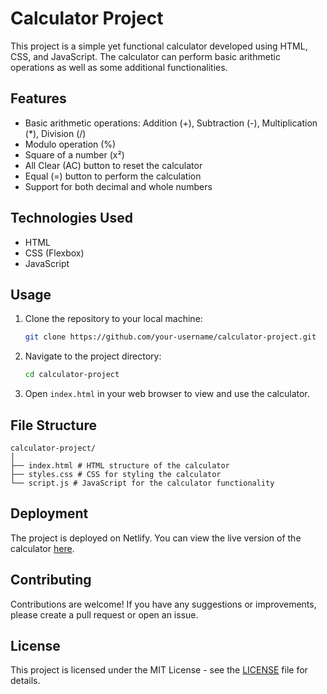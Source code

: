 # Calculator Project

This project is a simple yet functional calculator developed using HTML, CSS, and JavaScript. The calculator can perform basic arithmetic operations as well as some additional functionalities.

## Features

- Basic arithmetic operations: Addition (+), Subtraction (-), Multiplication (*), Division (/)
- Modulo operation (%)
- Square of a number (x²)
- All Clear (AC) button to reset the calculator
- Equal (=) button to perform the calculation
- Support for both decimal and whole numbers

## Technologies Used

- HTML
- CSS (Flexbox)
- JavaScript

## Usage

1. Clone the repository to your local machine:

    ```bash
    git clone https://github.com/your-username/calculator-project.git
    ```

2. Navigate to the project directory:

    ```bash
    cd calculator-project
    ```

3. Open `index.html` in your web browser to view and use the calculator.

## File Structure
```
calculator-project/
│
├── index.html # HTML structure of the calculator
├── styles.css # CSS for styling the calculator
└── script.js # JavaScript for the calculator functionality

```

## Deployment

The project is deployed on Netlify. You can view the live version of the calculator [here](https://calcuminilatorr.netlify.app/).


## Contributing

Contributions are welcome! If you have any suggestions or improvements, please create a pull request or open an issue.

## License

This project is licensed under the MIT License - see the [LICENSE](LICENSE) file for details.

